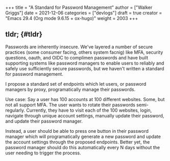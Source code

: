 +++
title = "A Standard for Password Management"
author = ["Walker Griggs"]
date = 2021-12-06
categories = ["devlogs"]
draft = true
creator = "Emacs 29.4 (Org mode 9.6.15 + ox-hugo)"
weight = 2003
+++

## tldr; {#tldr}

Passwords are inherently insecure. We've layered a number of secure practices (some consumer facing, others system facnig) like MFA, security questions, oauth, and OIDC to complimen passwords and have built supporting systems like password managers to enable users to reliably and safely use sufficiently secure passwords, but we haven't written a standard for password management.

I propose a standard set of endpoints which let users, or password managers by proxy, programatically manage their passwords.

Use case: Say a user has 100 accounts at 100 different websites. Some, but not all support MFA. The user wants to rotate their passwords semi-regularly. Currently, they have to visit each of the 100 websites, login, navigate through unique account settings,  manually update their password, and update their password manager.

Instead, a user should be able to press one button in their password manager which will programatically generate a new password and update the account settings through the proposed endpoints. Better yet, the password manager should do this automatically every N days without the user needing to trigger the process.
